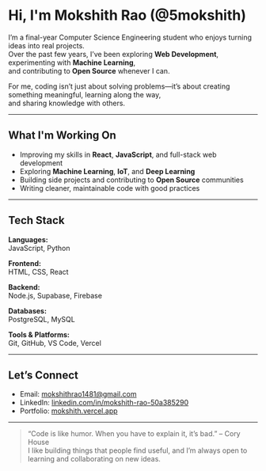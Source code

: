 # Hi, I'm Mokshith Rao (@5mokshith)

I’m a final-year Computer Science Engineering student who enjoys turning ideas into real projects.  
Over the past few years, I’ve been exploring **Web Development**, experimenting with **Machine Learning**,  
and contributing to **Open Source** whenever I can.  

For me, coding isn’t just about solving problems—it’s about creating something meaningful, learning along the way,  
and sharing knowledge with others.  

---

## What I'm Working On
- Improving my skills in **React**, **JavaScript**, and full-stack web development  
- Exploring **Machine Learning**, **IoT**, and **Deep Learning**  
- Building side projects and contributing to **Open Source** communities  
- Writing cleaner, maintainable code with good practices  

---

## Tech Stack

**Languages:**  
JavaScript, Python  

**Frontend:**  
HTML, CSS, React  

**Backend:**  
Node.js, Supabase, Firebase  

**Databases:**  
PostgreSQL, MySQL  

**Tools & Platforms:**  
Git, GitHub, VS Code, Vercel  

---

## Let’s Connect
- Email: [mokshithrao1481@gmail.com](mailto:mokshithrao1481@gmail.com)  
- LinkedIn: [linkedin.com/in/mokshith-rao-50a385290](https://www.linkedin.com/in/mokshith-rao-50a385290)  
- Portfolio: [mokshith.vercel.app](https://mokshith.vercel.app)  

---

> “Code is like humor. When you have to explain it, it’s bad.” – Cory House  
> I like building things that people find useful, and I’m always open to learning and collaborating on new ideas.
